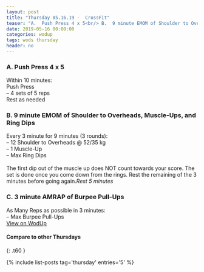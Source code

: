 ```yaml
---
layout: post
title: "Thursday 05.16.19 -  CrossFit"
teaser: "A.  Push Press 4 x 5<br/> B.  9 minute EMOM of Shoulder to Overheads, Muscle-Ups, and Ring Dips<br/> C.  3 minute AMRAP of Burpee Pull-Ups"
date: 2019-05-16 00:00:00
categories: wodup
tags: wods thursday
header: no
---
```



<h3>A.  Push Press 4 x 5</h3>
Within 10 minutes:<br/>
Push Press<br/>– 4 sets of 5 reps <br/>Rest as needed<br/>
<h3>B.  9 minute EMOM of Shoulder to Overheads, Muscle-Ups, and Ring Dips</h3>
Every 3 minute for 9 minutes (3 rounds):<br/>– 12 Shoulder to Overheads @ 52/35 kg<br/>– 1 Muscle-Up<br/>– Max Ring Dips<br/><br/>The first dip out of the muscle up does NOT count towards your score.  The set is done once you come down from the rings.  Rest the remaining of the 3 minutes before going again.<em>Rest 5 minutes</em>
<h3>C.  3 minute AMRAP of Burpee Pull-Ups</h3>
As Many Reps as possible in 3 minutes:<br/>– Max Burpee Pull-Ups<br/>
<a href="https://www.wodup.com/gyms/asphodel/wods/16470" target="blank">View on WodUp</a>


#### Compare to other Thursdays
{: .t60 }

{% include list-posts tag='thursday' entries='5' %}